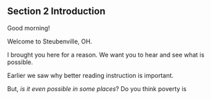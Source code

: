 ## Section 2 Introduction

Good morning! 

Welcome to Steubenville, OH. 

I brought you here for a reason. We want you to hear and see what is possible.

Earlier we saw why better reading instruction is important. 

But, *is it even possible in some places*? Do you think poverty is 


